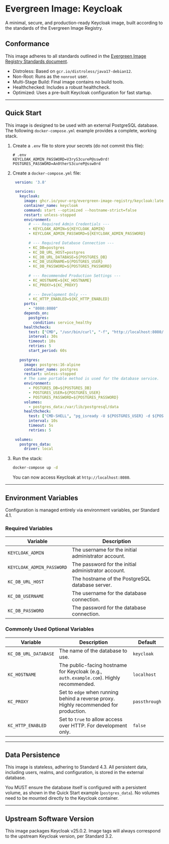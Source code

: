 # Evergreen Image: Keycloak

A minimal, secure, and production-ready Keycloak image, built according to the standards of the Evergreen Image Registry.

## Conformance

This image adheres to all standards outlined in the [Evergreen Image Registry Standards document](../../docs/standards.md).

- Distroless: Based on `gcr.io/distroless/java17-debian12`.
- Non-Root: Runs as the `nonroot` user.
- Multi-Stage Build: Final image contains no build tools.
- Healthchecked: Includes a robust healthcheck.
- Optimized: Uses a pre-built Keycloak configuration for fast startup.

---

## Quick Start

This image is designed to be used with an external PostgreSQL database. The following `docker-compose.yml` example provides a complete, working stack.

1. Create a `.env` file to store your secrets (do not commit this file):

   ```env
   # .env
   KEYCLOAK_ADMIN_PASSWORD=V3ryS3cureP@ssw0rd!
   POSTGRES_PASSWORD=An0therS3cureP@ssw0rd
   ```

2. Create a `docker-compose.yml` file:

   ```yaml
    version: '3.8'
    
    services:
      keycloak:
        image: ghcr.io/your-org/evergreen-image-registry/keycloak:latest
        container_name: keycloak
        command: start --optimized --hostname-strict=false
        restart: unless-stopped
        environment:
          # --- Required Admin Credentials ---
          - KEYCLOAK_ADMIN=${KEYCLOAK_ADMIN}
          - KEYCLOAK_ADMIN_PASSWORD=${KEYCLOAK_ADMIN_PASSWORD}
    
          # --- Required Database Connection ---
          - KC_DB=postgres
          - KC_DB_URL_HOST=postgres
          - KC_DB_URL_DATABASE=${POSTGRES_DB}
          - KC_DB_USERNAME=${POSTGRES_USER}
          - KC_DB_PASSWORD=${POSTGRES_PASSWORD}
    
          # --- Recommended Production Settings ---
          - KC_HOSTNAME=${KC_HOSTNAME}
          - KC_PROXY=${KC_PROXY}
    
          # --- Development Only ---
          - KC_HTTP_ENABLED=${KC_HTTP_ENABLED}
        ports:
          - "8080:8080"
        depends_on:
          postgres:
            condition: service_healthy
        healthcheck:
          test: ["CMD", "/usr/bin/curl", "-f", "http://localhost:8080/health/ready"]
          interval: 30s
          timeout: 10s
          retries: 5
          start_period: 60s
    
      postgres:
        image: postgres:16-alpine
        container_name: postgres
        restart: unless-stopped
        # The same portable method is used for the database service.
        environment:
          - POSTGRES_DB=${POSTGRES_DB}
          - POSTGRES_USER=${POSTGRES_USER}
          - POSTGRES_PASSWORD=${POSTGRES_PASSWORD}
        volumes:
          - postgres_data:/var/lib/postgresql/data
        healthcheck:
          test: ["CMD-SHELL", "pg_isready -U ${POSTGRES_USER} -d ${POSTGRES_DB}"]
          interval: 10s
          timeout: 5s
          retries: 5
    
    volumes:
      postgres_data:
        driver: local
   ```

3. Run the stack:

   ```bash
   docker-compose up -d
   ```

   You can now access Keycloak at `http://localhost:8080`.

---

## Environment Variables

Configuration is managed entirely via environment variables, per Standard 4.1.

### Required Variables

| Variable                  | Description                                         |
| ------------------------- | --------------------------------------------------- |
| `KEYCLOAK_ADMIN`          | The username for the initial administrator account. |
| `KEYCLOAK_ADMIN_PASSWORD` | The password for the initial administrator account. |
| `KC_DB_URL_HOST`          | The hostname of the PostgreSQL database server.     |
| `KC_DB_USERNAME`          | The username for the database connection.           |
| `KC_DB_PASSWORD`          | The password for the database connection.           |

### Commonly Used Optional Variables

| Variable             | Description                                                                             | Default       |
| -------------------- | --------------------------------------------------------------------------------------- | ------------- |
| `KC_DB_URL_DATABASE` | The name of the database to use.                                                        | `keycloak`    |
| `KC_HOSTNAME`        | The public-facing hostname for Keycloak (e.g., `auth.example.com`). Highly recommended. | `localhost`   |
| `KC_PROXY`           | Set to `edge` when running behind a reverse proxy. Highly recommended for production.   | `passthrough` |
| `KC_HTTP_ENABLED`    | Set to `true` to allow access over HTTP. For development only.                          | `false`       |

---

## Data Persistence

This image is stateless, adhering to Standard 4.3. All persistent data, including users, realms, and configuration, is stored in the external database.

You MUST ensure the database itself is configured with a persistent volume, as shown in the Quick Start example (`postgres_data`). No volumes need to be mounted directly to the Keycloak container.

---

## Upstream Software Version

This image packages Keycloak v25.0.2. Image tags will always correspond to the upstream Keycloak version, per Standard 3.2.

